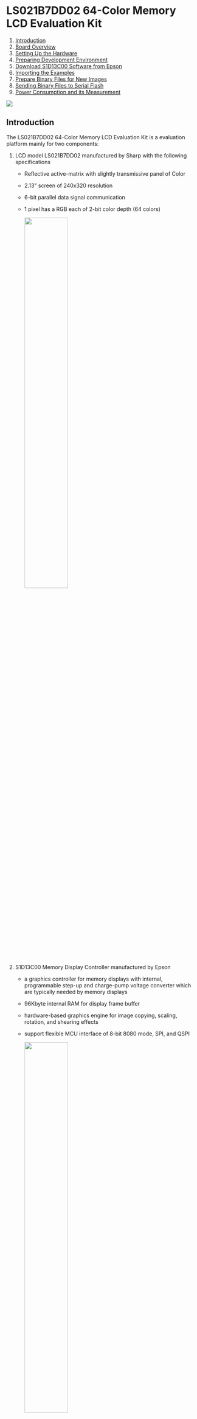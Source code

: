 # LS021B7DD02 64-Color Memory LCD Evaluation Kit

1. [Introduction](#introduction)
2. [Board Overview](#board_overview)
3. [Setting Up the Hardware](#setting_up_hardware)
4. [Preparing Development Environment](#prepare_dev_env)
5. [Download S1D13C00 Software from Epson](#epson_sw)
6. [Importing the Examples](#import_examples)
7. [Prepare Binary Files for New Images](#new_images)
8. [Sending Binary Files to Serial Flash](#bin_files_update)
9. [Power Consumption and its Measurement ](#power_consumption)

<img src = "./docs/FrontCover.jpg">


 ## Introduction <a name="introduction"></a>

The LS021B7DD02 64-Color Memory LCD Evaluation Kit is a evaluation platform mainly for two components:

1. LCD model LS021B7DD02 manufactured by Sharp with the following specifications
   * Reflective active-matrix with slightly transmissive panel of Color
   
   * 2.13" screen of 240x320 resolution
   
   * 6-bit parallel data signal communication
   
   * 1 pixel has a RGB each of 2-bit color depth (64 colors)
   
     <img src = "./docs/LS021B7DD02.jpg" width=50%>
   
2. S1D13C00 Memory Display Controller manufactured by Epson
   * a graphics controller for memory displays with internal, programmable step-up and charge-pump voltage converter which are typically needed by memory displays
   
   * 96Kbyte internal RAM for display frame buffer
   
   * hardware-based graphics engine for image copying, scaling, rotation, and shearing effects
   
   * support flexible MCU interface of 8-bit 8080 mode, SPI, and QSPI
   
     <img src = "./docs/Epson_S1D13C00.jpg" width = 50%>

## Board Overview <a name="board_overview"></a>

<img src = "./docs/BoardOverview.jpg">

1. Molex connector 5035662102 to mate with LS021B7DD02
2. R132 (100R, 0.1%), R133 (100R, 0.1%), and R122(10R, 0.1%) with test points for VDD1 of LS021B7DD02, VDD2 of LS021B7DD02, and VDD of S1D13C00. Please read the schematic in this repository for details.
3. P102 is an interface connector of S1D13C00 to an external microcontroller
4. Backlight module
5. On/OFF switch of the backlight module
6. Buzzer connecting to P10 and P11 of S1D13C00 
7. A tact switch connecting to P07 of S1D13C00 
8. 2.54mm header connecting to P01 - P06 of S1D13C00 
9. P103, P104, P100, and P105 are pin header compatible with Arduino Uno form factor
10. Bridge board (EK-TM4C1294XL-Bridge) to interface with Texas Instruments Tiva:tm: C Series TM4C1294 LaunchPad Evaluation Kit
11. Jumper array to set 8080/HSPI/SPI as the microcontroller interface
12. P1 on EK-TM4C1294XL-Bridge to mate with P102 on LS021B7DD02 board
13. Texas Instruments Tiva:tm: C Series TM4C1294 LaunchPad Evaluation Kit

## Setting Up the Hardware <a name="setting_up_hardware"></a>

**Install the LCD**

<img src = "./docs/Installing_LCD.jpg" width=70%>

**Mate the connectors**

<img src = "./docs/Mate_the_connectors.jpg">

**Make sure jumper positions are set to HSPI/SPI interface**

<img src = "./docs/Set_jumpers.jpg">

**Connect USB cable**

<img src = "./docs/Connect_USB_Cable.jpg">



## Preparing Development Environment <a name="prepare_dev_env"></a>

Download and install Code Composer Studio (CCS) from TI's web site:

https://www.ti.com/tool/CCSTUDIO

<img src = "./docs/CCStudio_download.png">

*You will need to create a myTI account with a valid email and password to download the software.*

Various download options are supported: Windows/MacOS/Linux. In my case, I have selected the Windows single file (offline) installer:

<img src = "./docs/CCStudio_options.png">

Double click to run ccs_setup_xxxx.exe:

<img src = "./docs/ccs_setup.png">



Accept the default installation directory for simplicity:

<img src = "./docs/ccs_default_install_folder.png">

The Code Composer Studio supports all MCU and MPU models of Texas Instruments. We only need one of them. To save time and hard disk resources, select Custom Installation option followed by TM4C12x ARM Cortex-M4F core-based MCUs as the component to install.

<img src = "./docs/CCStudio_TM4C12_option.png">

Click a few more Next buttons to accept default installation options to continue. When you see the Installation Completed message, click OK to reboot your machine.

<img src = "./docs/CCStudio_install_completed_reboot.png">

Next, download and install TivaWare which is a collection of royalty-free libraries to control the TM4C1294 MCU.

TivaWare is found at: http://www.ti.com/tool/SW-TM4C

Click **Download > Download options > SW-TM4C-2.2.0.295.exe**.

<img src = "./docs/SW_TM4C_Download.png">

Accept the default installation directory.

<img src = "./docs/SW_TM4C_Install_Default_Dir.png">

Launch CCS with a workspace project created at your own convenience. In my case, the default workspace is located at **C:\Users\JohnLeung\workspace_v12**. Your case will be different in the field of user name. 

<img src = "./docs/CCStudio_Launch.png">



## Download S1D13C00 Software from Epson <a name="epson_sw"></a>

Software package containing the driver source code and demo projects of the S1D13C00 Memory Display Controller is available from Epson's web site at

https://vdc.epson.com/display-controllers/mdc/s1d13c00.

Scrolling down the page you will see a link to download an exe file [S1D13C00 Peripheral Circuit Sample Software Rev 3.0](https://vdc.epson.com/display-controllers/mdc/s1d13c00/s1d13c00-sample-software-for-ti-3).

<img src = "./docs/S1D13C00_download_link.png">

Double click to install the software package.

<img src = "./docs/S1D13C00_pack_install.png">

Accept the default installation directory C:/EPSON.

<img src = "./docs/S1D13C00_default_install_dir.png">

Now you have everything to develop an application for LS021B7DD0x + S1D13C00 combo.

<img src = "./docs/S1D13C00_folder_structure.png">

## Importing the Examples <a name="import_examples"></a>

Follow the procedures below to import and run the first project on LS021B7DD02 64-Color Memory LCD Evaluation Kit.

**Step 1:** Launch Code Composer Studio

**Step 2:** Import an example from the Epson folder you have just extracted in previous section. 

From **Project > Import CCS Projects**

<img src = "./docs/Import_CCS_Projects.png">

**Step 3:** Browse to the location of S1D13C00 example folder at **C:\EPSON\S1D13C00_SW\Examples**,  select the **demo2_LS021B7DD01** folder, click **Select Folder** button

<img src = "./docs/Select_demo2_LS021B7DD01_folder.png">

**Step 4:** You will see three options in the next screen. Select EK-TM4C1294XL as the host because it is what we are using. Click Finish.

<img src = "./docs/Select_TM4C1294XL.png">

**Step 5:** You will see a new project under the **Project Explorer**. Right click on the project title and select **Properties**.

<img src = "./docs/Select_properties.png">

**Step 6:** Expand Resource tab, click **Linked Resources**. Create a new Path Variable by clicking the **New** button.

<img src = "./docs/Adding_TIVAWARE_Step1.png">

**Step 7:** Enter TIVAWARE_INSTALL_DIR to the Name textbox. Click the **Folder...** button to add the path location of the TivaWare library > **Select Folder**. 

<img src = "./docs/Adding_TIVAWARE_Step2.png">

**Step 8:** You will see the New Variable dialog box look something like this. Click OK to exit. 

<img src = "./docs/Adding_TIVAWARE_Step3.png">

**Step 9:** Now there is a new Path Variable **TIVAWARE_INSTALL_DIR** that points to the path of the Tivaware library. Click **Apply and Close**.

<img src = "./docs/Adding_TIVAWARE_Step4.png">

**Step 10:** Build the project to make sure there is no error.

<img src  = "./docs/Building_the_project.png">

**Step 11:** For demo2, we need to make a minor modification to the source code. Expand **Src > User**, open main.c and browse to the bottom. Make change to the source code as follows:

```C
     if (pic != prevpic)
     {
         seQSPI_SetMasterRxMMA( img01_RMADRH, 0xEB );
         seDMAC_MemCpy32 (picslib[pic], RAM_BASE, 240*80, seDMAC_CH2);
         DISPLAYUPDATE();
         seMDC_WaitUpdDone();
         seQSPI_ClearMasterRxMMA();
         prevpic = pic;

         printf ("Current image number is %d\n", pic ); //this line is optional
        // This snippet doesn't work for some unknown reason(s)
        // Enable MMA mode
        // seQSPI_SetMasterRxMMA( img01_RMADRH, 0xEB );
        // FrameScrollUpdate (picslib[prevpic], picslib[pic], RAM_BASE, ...);
        // prevpic = pic;
        // seQSPI_ClearMasterRxMMA();
     }
```

The changes are summarised in the screen capture below:

<img src = "./docs/Building_the_project2.png">

**Step 12:** Click Debug button from the menu bar then Run.

<img src = "./docs/Debug_and_Run.png">

**Step 13:** You may browse the photo catalogue by clicking on **SW1 on TM4C1294 LaunchPad**. 

<img src = "./docs/SW1_switch.jpg" width=70%>

Backlight is also available with an ON/OFF switch S100.

<img src = "./docs/Backlight_on.jpg" width = 70%>

**Step 14:** Repeat the same procedures above to import more examples. Don't forget to set the Path Variable  of **TIVAWARE_INSTALL_DIR** as that in step 9 for other examples.

<img src = "./docs/Importing_all_examples.png">

## Prepare Binary Files for New Images <a name="new_images"></a>

There are two methods to preload some images to the system:

1. in an external Serial Flash (Winbond 25Q128JVSQ 128Mbit Serial Flash onboard)

2. in Flash space of the host CPU in *.h format

Method 1 is preferred because it saves precious programming space of the CPU.

<img src = "./docs/Image_storage.png">Images of demo2 are stored ex-factory in the 128Mbit (16MByte) Serial Flash W25Q128JVSIQTR.

<img src = "./docs/W25Q128.png" width=80%>

Image sources are available from the `\source_images` folder.

<img src = "./docs/Binary_file_loc.png">

Epson has released [three tools](https://vdc.epson.com/display-controllers/s1d13c00-peripheral-circuit-sample-software-manual/viewdocument/611) to convert fonts and images to formats compatible with S1D13C00.

Features of the tools are summarised as folllows:

| Tool                            | Features                                                     |      |
| ------------------------------- | ------------------------------------------------------------ | ---- |
| Font Conversion MDCFontConv.exe | Generate font bitmaps header (.h) or binary files (.mdcfont) from system fonts in PC. |      |
| MDCImgConv.exe                  | Convert common image formats (BMP, PNG, JPG, ICO, TIF, GIF) to pixel formats supported by S1D13C00. The tool can generate header files (.h), binary files (.mdcimg) or HEX files (.hex). |      |
| MDCSerFlashImg.exe              | Create a binary image for downloading to the serial flash W25Q128JVSIQTR |      |

Procedures described below demonstrate how to update the Serial Flash content with new images.

**Step 1:** Copy new images to `C:\EPSON\S1D13C00_SW\Examples\demo2_LS021B7DD01\source_images` for easier project management. You may find the new images from folder at [link](https://github.com/techtoys/Sharp-Color-Memory-LCD-EVK/tree/main/docs).

<img src = "./docs/New_images.png" width=70%>

**Step 2:** Launch `MDCImgConv.exe` from `C:\EPSON\S1D13C00_SW\Tools`. Open each of the images (img11-13.png) from the path in step 1. Click the **Export image** button to convert to *.mdcimg format for each of the images.

<img src = "./docs/MDCImgConv.png" width=70%>

<img src = "./docs/MDCImgConv_2_mdcimg.png">

**Step 3:** After conversions, you will get three new files in .mdcimg format. 

<img src = "./docs/MDCImgConv_new_mdcimg.png" width=80%>

Launch `MDCSerFlashImg.exe` from `C:\EPSON\S1D13C00_SW\Tools`. Add all 13 images (img01.mdcimg - img13.mdcimg) to the dialog box. Don't forget to include the original files img01.mdcimg - img10.mdcimg unless you want to remove any of them. In this example, we are adding three images to the list and keep the original 10 images.

<img src = "./docs/MDCSerFlashImg.png">

Not to overwrite the original binary file, we may choose a new filename as `demo2_serflash_new`.

Click **Save**.

<img src = "./docs/MDCSerFlashImgSave.png">

By inspecting the folder content, we will see that two files have been created: `demo2_serflash_new.bin` and `demo2_serflash_new.h`.

The binary file is the file to send to Serial Flash and the .h header file contains the address information.

<img src = "./docs/MDCSerFlashImgCompare_new_n_old.png">

Now, we are ready to send the new binary file to Serial Flash.

## Sending Binary Files to Serial Flash <a name="bin_files_update"></a>

Send a new binary file to the Serial Flash with [Tera Term](https://github.com/TeraTermProject/teraterm/releases). 

**Step 1:** Launch Tera Term, select the new COM Port enumerated by TM4C1294 LaunchPad. Click **OK**.

<img src = "./docs/Teraterm_new_connection.png">

**Step 2:** From **Setup** > **Serial Port** > set **Speed to 115200** > click **New setting**.

<img src = "./docs/Teraterm_serial_speed.png">

**Step 3:** By clicking the reset button on TM4C1294-EK board, you will see a short manual on Tera Term. Type Z from the keyboard to erase the Serial Flash. 

<img src = "./docs/Teraterm_Z_to_erase.png">

**Step 4:** After erase complete you will see a prompting message to send data by XModem protocol. 

<img src = "./docs/Teraterm_Z_erase_complete.png">

**Step 5:** From **File > Transfer > XMODEM > Send**, browse to the binary file `C:\EPSON\S1D13C00_SW\Examples\demo2_LS021B7DD01\source_images\demo2_serflash_new.bin` to download.

<img src = "./docs/Teraterm_Z_to_send_xmodem.png">

<img src = "./docs/Teraterm_Z_to_select_bin.png">

The progress of Xmodem transfer is shown. 

<img src = "./docs/Teraterm_Z_xmodem_progress.png">

Wait until it finishes. Be patient, It takes time!

<img src = "./docs/Teraterm_xmodem_finish.png">

**Step 6:** When the message *"Flash programmed"* is shown, click reset on TM4C1294 LaunchPad.

<img src = "./docs/SW1_switch.jpg" width=70%>

You will see the first image to display on LCD.

<img src = "./docs/demo2.jpg" width=70%>

**Step 7:** There remains the final step to *let the microcontroller know* that, there are three new images in the Serial Flash. There are 4 places in the source code to change:

1. in `main.c`, change `#include "demo2_serflash.h`" > `#include "demo2_serflash_new.h"` to include the new address map,

2. modify `uint32_t picslib[10]` > `uint32_t picslib[13]` to include an array of 13 images,

3. modify the function `void Button1Handler(void)` from `++pic==10` to `++pic==13` to enable image scrolling up to index 12 with the push button SW1

4. add the following code to include new image addresses

   ```C
     picslib[10] = img11_PXDATA_ADDR;
     picslib[11] = img12_PXDATA_ADDR;
     picslib[12] = img13_PXDATA_ADDR;
   ```

   A screen capture of `main.c` is shown below for a better illustration.

<img src = "./docs/demo2_changes_4_13images.png">

Reprogram the board and click **reset**. Keep clicking **SW1** to browse to the new images.

<img src = "./docs/img11_on_LCD.jpg" width=70%>

<img src = "./docs/img13_on_LCD.jpg" width=70%>

## Power Consumption and its Measurement <a name="power_consumption"></a>

LS021B7DD02 is an ultra low power LCD that draws negligible current. There are two resistors of 100 Ohm +/-0.1% in the path of power supply with the schematics extracted below.

<img src = "./docs/VDD_supply_LS021B7DD02.png">

Test points are available for voltage drop measurements.

<img src = "./docs/TestPoints.jpg" width=50%>

Results of measuring voltage drop across VDD1 and VDD2 current path with 100 Ohm resistors are shown below. The voltage drop is not measurable with my multimeter!

<img src = "./docs/VDD1_2_results.jpg" width=50%>

